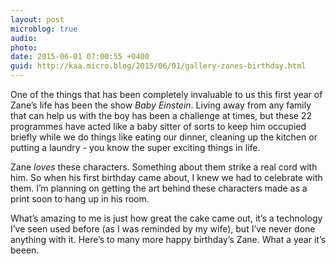 ```yaml
---
layout: post
microblog: true
audio: 
photo: 
date: 2015-06-01 07:00:55 +0400
guid: http://kaa.micro.blog/2015/06/01/gallery-zanes-birthday.html
---
```

One of the things that has been completely invaluable to us this first year of Zane’s life has been the show <em>Baby Einstein</em>. Living away from any family that can help us with the boy has been a challenge at times, but these 22 programmes have acted like a baby sitter of sorts to keep him occupied briefly while we do things like eating our dinner, cleaning up the kitchen or putting a laundry - you know the super exciting things in life.

Zane <em>loves</em> these characters. Something about them strike a real cord with him. So when his first birthday came about, I knew we had to celebrate with them. I’m planning on getting the art behind these characters made as a print soon to hang up in his room.

What’s amazing to me is just how great the cake came out, it’s a technology I’ve seen used before (as I was reminded by my wife), but I’ve never done anything with it. Here’s to many more happy birthday’s Zane. What a year it’s beeen.
